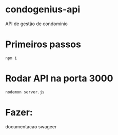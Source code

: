 # condogenius-api
API de gestão de condomínio

# Primeiros passos
`npm i`

# Rodar API na porta 3000
`nodemon server.js`

# Fazer:
documentacao swageer